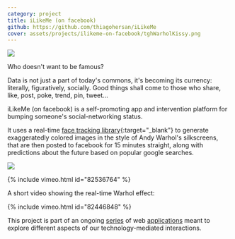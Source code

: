 ```yaml
---
category: project
title: iLikeMe (on facebook)
github: https://github.com/thiagohersan/iLikeMe
cover: assets/projects/ilikeme-on-facebook/tghWarholKissy.png
---
```

![](/assets/projects/ilikeme-on-facebook/fb-understandThisPhoto.png)

Who doesn't want to be famous?

Data is not just a part of today's commons, it's becoming its currency: literally, figuratively, socially. Good things shall come to those who share, like, post, poke, trend, pin, tweet...

iLikeMe (on facebook) is a self-promoting app and intervention platform for bumping someone's social-networking status.

It uses a real-time [face tracking library](https://github.com/kylemcdonald/ofxFaceTracker){:target="_blank"} to generate exaggeratedly colored images in the style of Andy Warhol's silkscreens, that are then posted to facebook for 15 minutes straight, along with predictions about the future based on popular google searches.

![](/assets/projects/ilikeme-on-facebook/fb-lookBrazilian.png)

{% include vimeo.html id="82536764" %}

A short video showing the real-time Warhol effect:

{% include vimeo.html id="82446848" %}

This project is part of an ongoing [series](/ilikeyou-on-facebook/) of web [applications](/ulikeme-on-facebook/) meant to explore different aspects of our technology-mediated interactions.
